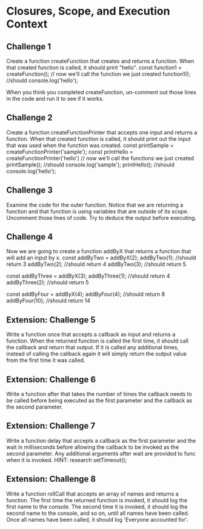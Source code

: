 <!-- http://csbin.io/closures -->

# Closures, Scope, and Execution Context

## Challenge 1
Create a function createFunction that creates and returns a function. When that created function is called, it should print "hello".
const function1 = createFunction();
// now we'll call the function we just created
function1(); //should console.log('hello');
  
When you think you completed createFunction, un-comment out those lines in the code and run it to see if it works.

## Challenge 2
Create a function createFunctionPrinter that accepts one input and returns a function. When that created function is called, it should print out the input that was used when the function was created.
const printSample = createFunctionPrinter('sample');
const printHello = createFunctionPrinter('hello')
// now we'll call the functions we just created
printSample(); //should console.log('sample');
printHello(); //should console.log('hello');

## Challenge 3
Examine the code for the outer function. Notice that we are returning a function and that function is using variables that are outside of its scope.
Uncomment those lines of code. Try to deduce the output before executing.

## Challenge 4
Now we are going to create a function addByX that returns a function that will add an input by x.
const addByTwo = addByX(2);
addByTwo(1); //should return 3
addByTwo(2); //should return 4
addByTwo(3); //should return 5

const addByThree = addByX(3);
addByThree(1); //should return 4
addByThree(2); //should return 5

const addByFour = addByX(4);
addByFour(4); //should return 8
addByFour(10); //should return 14

## Extension: Challenge 5
Write a function once that accepts a callback as input and returns a function. When the returned function is called the first time, it should call the callback and return that output. If it is called any additional times, instead of calling the callback again it will simply return the output value from the first time it was called.

## Extension: Challenge 6
Write a function after that takes the number of times the callback needs to be called before being executed as the first parameter and the callback as the second parameter.

## Extension: Challenge 7
Write a function delay that accepts a callback as the first parameter and the wait in milliseconds before allowing the callback to be invoked as the second parameter. Any additional arguments after wait are provided to func when it is invoked. HINT: research setTimeout();

## Extension: Challenge 8
Write a function rollCall that accepts an array of names and returns a function. The first time the returned function is invoked, it should log the first name to the console. The second time it is invoked, it should log the second name to the console, and so on, until all names have been called. Once all names have been called, it should log 'Everyone accounted for'.